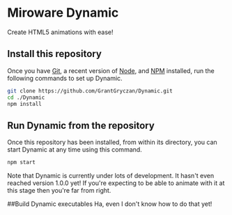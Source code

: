 # Miroware Dynamic
Create HTML5 animations with ease!

## Install this repository
Once you have [Git](https://git-scm.com/), a recent version of [Node](https://nodejs.org/), and [NPM](https://www.npmjs.com/get-npm) installed, run the following commands to set up Dynamic.
```sh
git clone https://github.com/GrantGryczan/Dynamic.git
cd ./Dynamic
npm install
```

## Run Dynamic from the repository
Once this repository has been installed, from within its directory, you can start Dynamic at any time using this command.
```sh
npm start
```
Note that Dynamic is currently under lots of development. It hasn't even reached version 1.0.0 yet! If you're expecting to be able to animate with it at this stage then you're far from right.

##Build Dynamic executables
Ha, even I don't know how to do that yet!
